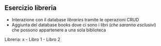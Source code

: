## Esercizio libreria

- Interazione con il database _libraries_ tramite le operazioni CRUD
- Aggiunta del database books dove ci sono i libri (_che saranno esclusivi_) che possono appartenere a una sola biblioteca

Libreria: x
    - Libro 1
    - Libro 2